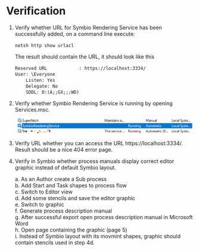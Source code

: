 # Verification

1. Verify whether URL for Symbio Rendering Service has been successfully added, on a command line execute:
    ```
    netsh http show urlacl
    ```
    The result should contain the URL, it should look like this
    ```
    Reserved URL            : https://localhost:3334/
    User: \Everyone
        Listen: Yes
        Delegate: No
        SDDL: D:(A;;GX;;;WD)
    ```

2. Verify whether Symbio Rendering Service is running by opening Services.msc.

    ![image.png](media/SymbioRenderingService_Services.png)

3. Verify URL whether you can access the URL https://localhost:3334/. Result should be a nice 404 error page.

4. Verify in Symbio whether process manuals display correct editor graphic instead of default Symbio layout.

    a. As an Author create a Sub process  
    b. Add Start and Task shapes to process flow  
    c. Switch to Editor view  
    d. Add some stencils and save the editor graphic  
    e. Switch to graphic  
    f. Generate process description manual  
    g. After successful export open process description manual in Microsoft Word  
    h. Open page containing the graphic (page 5)  
    i. Instead of Symbio layout with its movmint shapes, graphic should contain stencils used in step 4d.  
